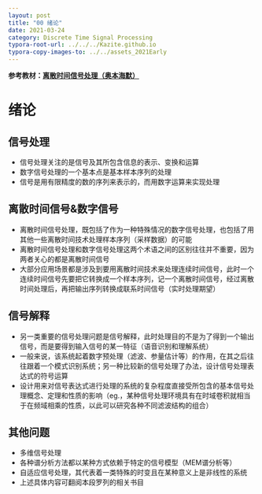 ```yaml
---
layout: post
title: "00 绪论"
date: 2021-03-24
category: Discrete Time Signal Processing
typora-root-url: ../../../Kazite.github.io
typora-copy-images-to: ../../assets_2021Early
---
```


**参考教材：[离散时间信号处理（奥本海默）](https://baike.baidu.com/item/离散时间信号处理（第三版）/20378714?fr=aladdin)**

# 绪论

## 信号处理

* 信号处理关注的是信号及其所包含信息的表示、变换和运算
* 数字信号处理的一个基本点是基本样本序列的处理
* 信号是用有限精度的数的序列来表示的，而用数字运算来实现处理

## 离散时间信号&数字信号

* 离散时间信号处理，既包括了作为一种特殊情况的数字信号处理，也包括了用其他一些离散时间技术处理样本序列（采样数据）的可能
* 离散时间信号处理和数字信号处理这两个术语之间的区别往往并不重要，因为两者关心的都是离散时间信号
* 大部分应用场景都是涉及到要用离散时间技术来处理连续时间信号，此时一个连续时间信号先要把它转换成一个样本序列，记一个离散时间信号，经过离散时间处理后，再把输出序列转换成联系时间信号（实时处理期望）

## 信号解释

* 另一类重要的信号处理问题是信号解释，此时处理目的不是为了得到一个输出信号，而是要得到输入信号的某一特征（语音识别和理解系统）
* 一般来说，该系统起着数字预处理（滤波、参量估计等）的作用，在其之后往往跟着一个模式识别系统；另一种比较新的信号处理了办法，设计信号处理表达式的符号运算
* 设计用来对信号表达式进行处理的系统的复杂程度直接受所包含的基本信号处理概念、定理和性质的影响（eg.，某种信号处理环境具有在时域卷积就相当于在频域相乘的性质，以此可以研究各种不同滤波结构的组合）

## 其他问题

* 多维信号处理
* 各种谱分析方法都以某种方式依赖于特定的信号模型（MEM谱分析等）
* 自适应信号处理，其代表着一类特殊的时变且在某种意义上是非线性的系统
* 上述具体内容可翻阅本段罗列的相关书目

